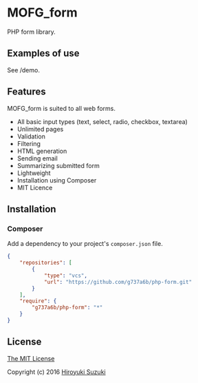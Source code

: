 # MOFG_form

PHP form library.

## Examples of use

See /demo.

## Features

MOFG_form is suited to all web forms.

- All basic input types (text, select, radio, checkbox, textarea)
- Unlimited pages
- Validation
- Filtering
- HTML generation
- Sending email
- Summarizing submitted form
- Lightweight
- Installation using Composer
- MIT Licence

## Installation

### Composer

Add a dependency to your project's `composer.json` file.

```json
{
	"repositories": [
		{
			"type": "vcs",
			"url": "https://github.com/g737a6b/php-form.git"
		}
	],
	"require": {
		"g737a6b/php-form": "*"
	}
}
```

## License

[The MIT License](http://opensource.org/licenses/MIT)

Copyright (c) 2016 [Hiroyuki Suzuki](http://mofg.net)
